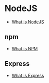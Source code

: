 # NodeJS

- [What is NodeJS](https://dayglow0926.notion.site/What-is-NodeJS-5e3bb813477f45a69709284fd25d075b)

## npm

- [What is NPM](https://dayglow0926.notion.site/What-is-NPM-0cb08fdbe6e64756b7be2bcdcd999864)

## Express

- [What is Express](https://dayglow0926.notion.site/What-is-Express-cf500bb1e6674d9a8d986a8fe3e28d75)
